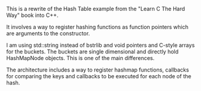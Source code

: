 This is a rewrite of the Hash Table example from the "Learn C The Hard Way" book into C++.

It involves a way to register hashing functions as function pointers which are arguments to the constructor.

I am using std::string instead of bstrlib and void pointers and C-style arrays for the buckets.
The buckets are single dimensional and directly hold HashMapNode objects. This is one of the main differences.

The architecture includes a way to register hashmap functions, callbacks for comparing the keys and callbacks
to be executed for each node of the hash.

